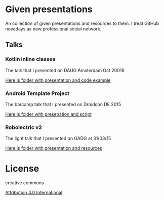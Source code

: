# Given presentations
An collection of given presentations and resources to them. I treat GitHub novadays as new professional social network.

## Talks
### Kotlin inline classes
The talk that I presented on DAUG Amsterdam Oct 20018

[Here is folder with presentation and code example](inline-classes)

### Android Template Project
The barcamp talk that I presented on Droidcon DE 2015

[Here is folder with presenation and script](droidcon-de)

### Robolectric v2
The light talk that I presented on GADG at 31/03/15

[Here is folder with presentation and resources](robolectric-v2)

# License

creative commons

[Attribution 4.0 International](https://creativecommons.org/licenses/by/4.0/)

